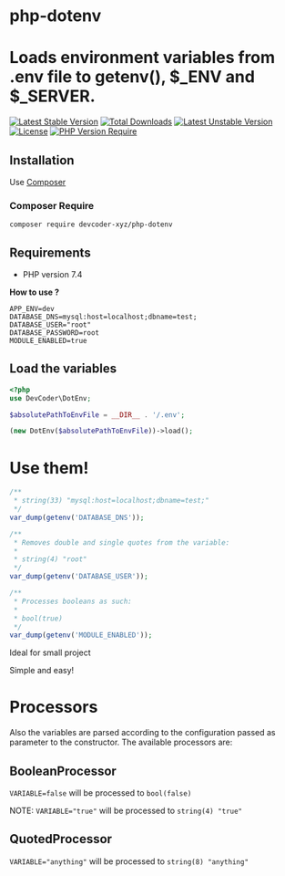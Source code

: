 # php-dotenv
# Loads environment variables from .env file to getenv(), $_ENV and $_SERVER.
[![Latest Stable Version](https://poser.pugx.org/devcoder-xyz/php-dotenv/v)](https://packagist.org/packages/devcoder-xyz/php-dotenv) [![Total Downloads](https://poser.pugx.org/devcoder-xyz/php-dotenv/downloads)](https://packagist.org/packages/devcoder-xyz/php-dotenv) [![Latest Unstable Version](https://poser.pugx.org/devcoder-xyz/php-dotenv/v/unstable)](//packagist.org/packages/devcoder-xyz/php-dotenv) [![License](https://poser.pugx.org/devcoder-xyz/php-dotenv/license)](https://packagist.org/packages/devcoder-xyz/php-dotenv)
[![PHP Version Require](http://poser.pugx.org/devcoder-xyz/php-dotenv/require/php)](https://packagist.org/packages/devcoder-xyz/php-dotenv)

## Installation

Use [Composer](https://getcomposer.org/)

### Composer Require
```
composer require devcoder-xyz/php-dotenv
```

## Requirements

* PHP version 7.4

**How to use ?**

```
APP_ENV=dev
DATABASE_DNS=mysql:host=localhost;dbname=test;
DATABASE_USER="root"
DATABASE_PASSWORD=root
MODULE_ENABLED=true
```

## Load the variables

```php
<?php
use DevCoder\DotEnv;

$absolutePathToEnvFile = __DIR__ . '/.env';

(new DotEnv($absolutePathToEnvFile))->load();
```

# Use them!
```php
/**
 * string(33) "mysql:host=localhost;dbname=test;" 
 */
var_dump(getenv('DATABASE_DNS'));

/**
 * Removes double and single quotes from the variable:
 * 
 * string(4) "root" 
 */
var_dump(getenv('DATABASE_USER'));

/**
 * Processes booleans as such:
 * 
 * bool(true) 
 */
var_dump(getenv('MODULE_ENABLED'));
```

Ideal for small project

Simple and easy!

# Processors

Also the variables are parsed according to the configuration passed as parameter to the constructor. The available processors are:

## BooleanProcessor

``VARIABLE=false`` will be processed to ```bool(false)```

NOTE: ``VARIABLE="true"`` will be processed to ```string(4) "true"```

## QuotedProcessor

``VARIABLE="anything"`` will be processed to ```string(8) "anything"```
